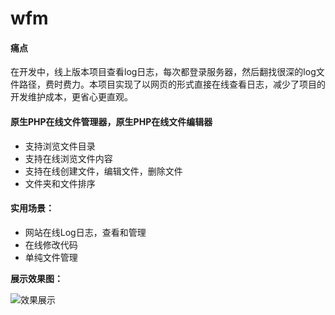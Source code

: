 # wfm
#### 痛点
在开发中，线上版本项目查看log日志，每次都登录服务器，然后翻找很深的log文件路径，费时费力。本项目实现了以网页的形式直接在线查看日志，减少了项目的开发维护成本，更省心更直观。

#### 原生PHP在线文件管理器，原生PHP在线文件编辑器

- 支持浏览文件目录
- 支持在线浏览文件内容
- 支持在线创建文件，编辑文件，删除文件
- 文件夹和文件排序

#### 实用场景：
- 网站在线Log日志，查看和管理
- 在线修改代码
- 单纯文件管理


**展示效果图：**

![效果展示](https://github.com/melodyne/file_manager/blob/master/eg.gif?raw=true)
